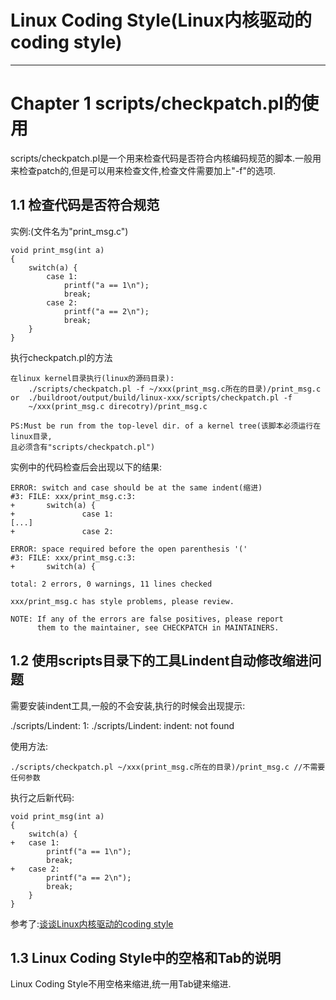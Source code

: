# Linux Coding Style(Linux内核驱动的coding style)
***
# Chapter 1 scripts/checkpatch.pl的使用

scripts/checkpatch.pl是一个用来检查代码是否符合内核编码规范的脚本.一般用来检查patch的,但是可以用来检查文件,检查文件需要加上"-f"的选项.

## 1.1 检查代码是否符合规范

实例:(文件名为"print_msg.c")

	void print_msg(int a)
	{
		switch(a) {
			case 1:
				printf("a == 1\n");
				break;
			case 2:
				printf("a == 2\n");
				break;
		}
	}

执行checkpatch.pl的方法

	在linux kernel目录执行(linux的源码目录):
		./scripts/checkpatch.pl -f ~/xxx(print_msg.c所在的目录)/print_msg.c
	or	./buildroot/output/build/linux-xxx/scripts/checkpatch.pl -f 
		~/xxx(print_msg.c direcotry)/print_msg.c
	
	PS:Must be run from the top-level dir. of a kernel tree(该脚本必须运行在linux目录,
	且必须含有"scripts/checkpatch.pl")

实例中的代码检查后会出现以下的结果:

	ERROR: switch and case should be at the same indent(缩进)
	#3: FILE: xxx/print_msg.c:3:
	+       switch(a) {
	+               case 1:
	[...]
	+               case 2:
	
	ERROR: space required before the open parenthesis '('
	#3: FILE: xxx/print_msg.c:3:
	+       switch(a) {
	
	total: 2 errors, 0 warnings, 11 lines checked
	
	xxx/print_msg.c has style problems, please review.
	
	NOTE: If any of the errors are false positives, please report
	      them to the maintainer, see CHECKPATCH in MAINTAINERS.

## 1.2 使用scripts目录下的工具Lindent自动修改缩进问题

需要安装indent工具,一般的不会安装,执行的时候会出现提示:

./scripts/Lindent: 1: ./scripts/Lindent: indent: not found

使用方法:

	./scripts/checkpatch.pl ~/xxx(print_msg.c所在的目录)/print_msg.c	//不需要任何参数
	
执行之后新代码:

	void print_msg(int a)
	{
		switch(a) {
	+	case 1:
			printf("a == 1\n");
			break;
	+	case 2:
			printf("a == 2\n");
			break;
		}
	}	

参考了:[谈谈Linux内核驱动的coding style](http://www.cnblogs.com/wwang/archive/2011/02/24/1960283.html)

## 1.3 Linux Coding Style中的空格和Tab的说明

Linux Coding Style不用空格来缩进,统一用Tab键来缩进.